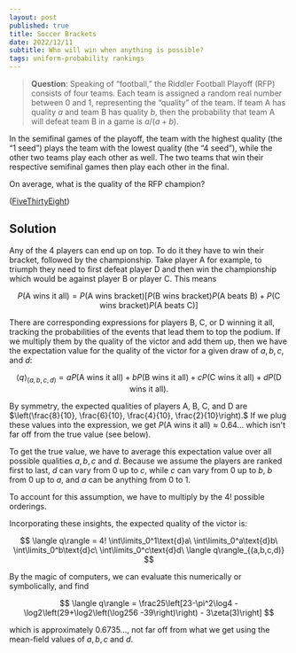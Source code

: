 ```yaml
---
layout: post
published: true
title: Soccer Brackets
date: 2022/12/11
subtitle: Who will win when anything is possible?
tags: uniform-probability rankings
---
```


>**Question**: Speaking of “football,” the Riddler Football Playoff (RFP) consists of four teams. Each team is assigned a random real number between 0 and 1, representing the “quality” of the team. If team A has quality $a$ and team B has quality $b,$ then the probability that team A will defeat team B in a game is $a/(a+b).$

In the semifinal games of the playoff, the team with the highest quality (the “1 seed”) plays the team with the lowest quality (the “4 seed”), while the other two teams play each other as well. The two teams that win their respective semifinal games then play each other in the final.

On average, what is the quality of the RFP champion?

<!--more-->

([FiveThirtyEight](URL))

## Solution

Any of the $4$ players can end up on top. To do it they have to win their bracket, followed by the championship. Take player A for example, to triumph they need to first defeat player D and then win the championship which would be against player B or player C. This means 

$$ P(\text{A wins it all}) = P(\text{A wins bracket})\left[P(\text{B wins bracket})P(\text{A beats B}) + P(\text{C wins bracket})P(\text{A beats C})\right] $$

There are corresponding expressions for players B, C, or D winning it all, tracking the probabilities of the events that lead them to top the podium. If we multiply them by the quality of the victor and add them up, then we have the expectation value for the quality of the victor for a given draw of $a, b, c,$ and $d:$

$$ \langle q\rangle_{(a,b,c,d)} = a P(\text{A wins it all}) + b P(\text{B wins it all}) + c P(\text{C wins it all}) + d P(\text{D wins it all}). $$

By symmetry, the expected qualities of players A, B, C, and D are $\left(\frac{8}{10}, \frac{6}{10}, \frac{4}{10}, \frac{2}{10}\right).$ If we plug these values into the expression, we get $P(\text{A wins it all})\approx 0.64\ldots$ which isn't far off from the true value (see below).

To get the true value, we have to average this expectation value over all possible qualities $a, b, c$ and $d.$ Because we assume the players are ranked first to last, $d$ can vary from $0$ up to $c,$ while $c$ can vary from $0$ up to $b,$ $b$ from $0$ up to $a,$ and $a$ can be anything from $0$ to $1.$ 

To account for this assumption, we have to multiply by the $4!$ possible orderings.

Incorporating these insights, the expected quality of the victor is:

$$ \langle q\rangle = 4! \int\limits_0^1\text{d}a\ \int\limits_0^a\text{d}b\ \int\limits_0^b\text{d}c\ \int\limits_0^c\text{d}d\ \langle q\rangle_{(a,b,c,d)} $$

By the magic of computers, we can evaluate this numerically or symbolically, and find

$$ \langle q\rangle = \frac25\left[23-\pi^2\log4 -\log2\left(29+\log2\left(\log256 -39\right)\right) - 3\zeta(3)\right] $$ 

which is approximately $0.6735\ldots,$ not far off from what we get using the mean-field values of $a, b, c$ and $d.$

<br>
